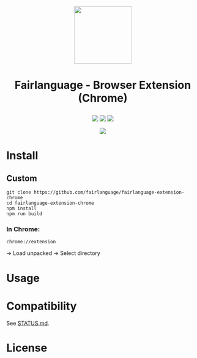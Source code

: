<p align="center"><img src="https://github.com/florianmaxim/fairlanguage-extension-chrome/blob/master/icon-white.png" width="150" height="150"></img></p>

# <p align="center">Fairlanguage - Browser Extension (Chrome)</p>

<p align="center">
<img src="https://img.shields.io/badge/Google%20Mail-25%25-green.svg"></img> <img src="https://img.shields.io/badge/Outlook%20Live-25%25-green.svg"></img> <img src="https://img.shields.io/badge/Yahoo%20Mail-25%25-green.svg"></img>
</p>

<p align="center">
<img src="https://img.shields.io/badge/Slack-12%25-orange.svg"></img>
</p>

# Install

## Custom

```
git clone https://github.com/fairlanguage/fairlanguage-extension-chrome
cd fairlanguage-extension-chrome
npm install
npm run build
```

### In Chrome:

```
chrome://extension
```

-> Load unpacked -> Select directory 

# Usage

# Compatibility

See [STATUS.md](STATUS.md).

# License